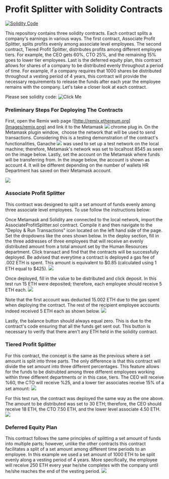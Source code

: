 # Profit Splitter with Solidity Contracts
[![](Images/intro.jpg "Solidity Code")](https://github.com/EmilianoAmador/ProfitSplitter_Blockchain-Solidity-Contracts/tree/master/Contracts)

This repository contains three solidity contracts. Each contract splits a company's earnings in various ways. The first contract, Associate Profit Splitter, splits profits evenly among associate level employees. The second contract, Tiered Profit Splitter, distributes profits among different employee tiers. For example, the CEO gets 60%, CTO 25%, and the remaining 15% goes to lower tier employees. Last is the deferred equity plan, this contract allows for shares of a company to be distributed evenly throughout a period of time. For example, if a company requires that 1000 shares be distributed throughout a vesting period of 4 years, this contract will provide the necessary requirements to release the funds after each year the employee remains with the company. Let's take a closer look at each contract.

Please see solidity code: ![](https://github.com/EmilianoAmador/ProfitSplitter_Blockchain-Solidity-Contracts/tree/master/Contracts "Click Me")

### Preliminary Steps For Deploying The Contracts
First, open the Remix web page ![http://remix.ethereum.org](Images/remix.png) and link it to the Metamask ![](Images/metamask.png) chrome plug in. On the Metamask plugin window,  choose the network that will be used to send transactions. Considering this is a testing demonstration of the contract's functionalities, Ganache ![](Images/ganache.png) was used to set up a test network on the local machine; therefore, Metamask's network was set to localhost 8545 as seen on the image below. Lastly, set the account on the Metamask where funds will be transferring from. In the image below, the account is shown as account 4. It will be different depending on the number of wallets HR Department has saved on their Metamask account.


![](Images/metamask-preline.png)

### Associate Profit Splitter
This contract was designed to split a set amount of funds evenly among three associate level employees. To use follow the instructions below:

Once Metamask and Solidity are connected to the local network, import the AssociateProfitSplitter.sol contract. Compile it and then navigate to the "Deploy & Run Transactions" icon located on the left hand side of the page. Set the dropdowns like the ones shown below. In the deploy section, fill in the three addresses of three employees that will receive an evenly distributed amount from a total amount set by the Human Resources department. Click transact and find that the contracts will be successfully deployed. Be advised that everytime a contract is deployed a gas fee of .002 ETH is spent. This amount is equivalent to $0.85 (calculated using 1 ETH equal to $425). 
![](Images/remix-tps.png)

Once deployed, fill in the value to be distributed and click deposit. In this test run 15 ETH were deposited; therefore, each employee should receive 5 ETH each.
![](Images/accprofitsplitter.png)

Note that the first account was deducted 15.002 ETH due to the gas spent when deploying the contract. The rest of the recipient employee accounts indeed received 5 ETH each as shown below.
![](Images/accprofitsplitter_ganache.png)

Lastly, the balance button should always equal zero. This is due to the contract's code ensuring that all the funds get sent out. This button is necessary to verify that there aren't any ETH held in the solidity contract. 

### Tiered Profit Splitter

For this contract, the concept is the same as the previous where a set amount is split into three parts. The only difference is that this contract will divide the set amount into three different percentages. This feature allows for the funds to be distrubted among three different employees working within three different departments or in this case, tiers. The CEO will receive %60, the CTO will receive %25, and a lower tier associates receive 15% of a set amount:
![](Images/tieprofitsplitter.png)

For this test run, the contract was deployed the same way as the one above. The amount to be distributed was set to 30 ETH; therefore, the CEO should receive 18 ETH, the CTO 7.50 ETH, and the lower level associate 4.50 ETH.
![](Images/tieprofitsplitter_ganache.png)

### Deferred Equity Plan

This contract follows the same principles of splitting a set amount of funds into multiple parts; however, unlike the other contracts this contract facilitates a split of a set amount among different time periods to an employee. In this example we used a set amount of 1000 ETH to be split evenly along a vesting period of 4 years. More specifically, the employee will receive 250 ETH every year he/she completes with the company until he/she reaches the end of the vesting period.
![](Images/deferredeqplan.png)


